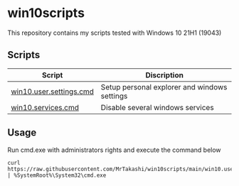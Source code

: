 # win10scripts

This repository contains my scripts tested with Windows 10 21H1 (19043)

## Scripts

| Script | Discription |
| ------ | ------ |
| [win10.user.settings.cmd](https://github.com/MrTakashi/win10scripts/blob/main/win10.user.settings.cmd) | Setup personal explorer and windows settings
| [win10.services.cmd](https://github.com/MrTakashi/win10scripts/blob/main/win10.services.cmd) | Disable several windows services


## Usage

Run cmd.exe with administrators rights and execute the command below

```
curl https://raw.githubusercontent.com/MrTakashi/win10scripts/main/win10.user.settings.cmd | %SystemRoot%\System32\cmd.exe
```
